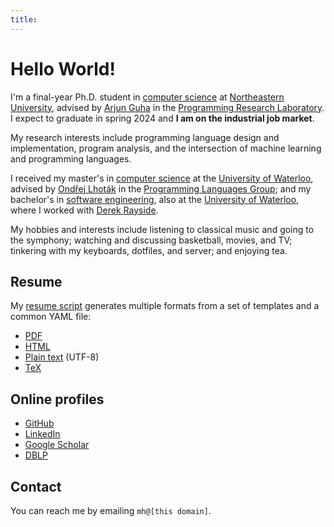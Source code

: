 ```yaml
---
title:
---
```


# Hello World!

I'm a final-year Ph.D. student in [computer science][khoury] at [Northeastern
University][], advised by [Arjun Guha][aguha] in the [Programming Research
Laboratory][]. I expect to graduate in spring 2024 and **I am on the industrial
job market**.

My research interests include programming language design and implementation,
program analysis, and the intersection of machine learning and programming
languages.

I received my master's in [computer science][scs] at the [University of
Waterloo][], advised by [Ondřej Lhoták][olhotak] in the [Programming Languages Group];
and my bachelor's in [software engineering][se], also at the [University of
Waterloo][], where I worked with [Derek Rayside][drayside].

My hobbies and interests include listening to classical music and going to the
symphony; watching and discussing basketball, movies, and TV; tinkering with my
keyboards, dotfiles, and server; and enjoying tea.

[khoury]: https://www.khoury.northeastern.edu/
[Northeastern University]: https://www.northeastern.edu/
[Programming Research Laboratory]: https://prl.khoury.northeastern.edu/
[aguha]: https://www.khoury.northeastern.edu/~arjunguha/main/home/

[scs]: https://cs.uwaterloo.ca/
[University of Waterloo]: https://uwaterloo.ca/
[olhotak]: https://plg.uwaterloo.ca/~olhotak/
[Programming Languages Group]: https://plg.uwaterloo.ca/

[se]: https://uwaterloo.ca/software-engineering/
[drayside]: https://ece.uwaterloo.ca/~drayside/

## Resume

My [resume script][] generates multiple formats from a set of templates and
a common YAML file:

  - [PDF][pdf resume]
  - [HTML][html resume]
  - [Plain text][txt resume] (UTF-8)
  - [TeX][tex resume]

[resume script]: https://github.com/mhyee/resume
[pdf resume]: /resume/resume.pdf
[html resume]: /resume/resume.html
[txt resume]: /resume/resume.txt
[tex resume]: /resume/resume.tex

## Online profiles

  - [GitHub][]
  - [LinkedIn][]
  - [Google Scholar][]
  - [DBLP][]

[GitHub]: https://github.com/mhyee
[LinkedIn]: https://www.linkedin.com/in/mhyee
[Google Scholar]: https://scholar.google.com/citations?user=rijGpmoAAAAJ
[DBLP]: https://dblp.uni-trier.de/pid/146/0143.html

## Contact

You can reach me by emailing `mh@[this domain]`.
